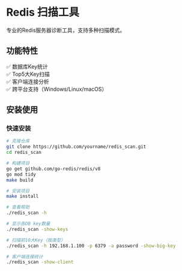 # Redis 扫描工具

专业的Redis服务器诊断工具，支持多种扫描模式。

## 功能特性
✅ 数据库Key统计  
✅ Top5大Key扫描  
✅ 客户端连接分析  
✅ 跨平台支持（Windows/Linux/macOS）

## 安装使用

### 快速安装
```bash
# 克隆仓库
git clone https://github.com/yourname/redis_scan.git
cd redis_scan

# 构建项目
go get github.com/go-redis/redis/v8
go mod tidy
make build

# 安装项目
make install    

# 查看帮助
./redis_scan -h

# 显示各DB key数量
./redis_scan -show-keys

# 扫描前10大Key（按类型）
./redis_scan -h 192.168.1.100 -p 6379 -a password -show-big-key

# 客户端连接统计
./redis_scan -show-client